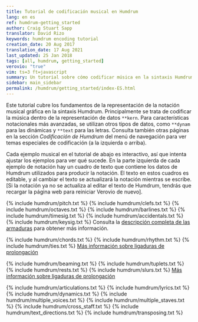 ```yaml
---
title: Tutorial de codificación musical en Humdrum
lang: en es
ref: humdrum-getting_started
author: Craig Stuart Sapp
translator: David Rizo
keywords: humdrum encoding tutorial
creation_date: 20 Aug 2017
translation_date: 17 Aug 2021
last_updated: 25 Jan 2018
tags: [all, humdrum, getting_started]
verovio: "true"
vim: ts=3 ft=javascript
summary: Un tutorial sobre cómo codificar música en la sintaxis Humdrum para VHV.
sidebar: main_sidebar
permalink: /humdrum/getting_started/index-ES.html
---
```


Este tutorial cubre los fundamentos de la representación de la notación musical gráfica en la sintaxis Humdrum.  Principalmente se trata de codificar la música dentro de la representación de datos `**kern`. Para características notacionales más avanzadas, se utilizan otros tipos de datos, como `**dynam` para las dinámicas y `**text` para las letras.  Consulta también otras páginas en la sección *Codificación de Humdrum* del menú de navegación para ver temas especiales de codificación (a la izquierda o arriba).

Cada ejemplo musical en el tutorial de abajo es interactivo, así que intenta ajustar los ejemplos para ver qué sucede.  En la parte izquierda de cada ejemplo de notación hay un cuadro de texto que contiene los datos de Humdrum utilizados para producir la notación.  El texto en estos cuadros es editable, y al cambiar el texto se actualizará la notación mientras se escribe. [Si la notación ya no se actualiza al editar el texto de Humdrum, tendrás que recargar la página web para reiniciar Verovio de nuevo].

{% include humdrum/pitch.txt %}
{% include humdrum/clefs.txt %}
{% include humdrum/octaves.txt %}
{% include humdrum/barlines.txt %}
{% include humdrum/timesig.txt %}
{% include humdrum/accidentals.txt %}
{% include humdrum/keysig.txt %}
Consulta la [descripción completa de las armaduras](/humdrum/keysig/index.html) para obtener más información.

{% include humdrum/chords.txt %}
{% include humdrum/rhythm.txt %}
{% include humdrum/ties.txt %}
[Más información sobre ligaduras de prolongación](/humdrum/ties)

{% include humdrum/beaming.txt %}
{% include humdrum/tuplets.txt %}
{% include humdrum/rests.txt %}
{% include humdrum/slurs.txt %}
[Más información sobre ligaduras de prolongación](/humdrum/ties)

{% include humdrum/articulations.txt %}
{% include humdrum/lyrics.txt %}
{% include humdrum/dynamics.txt %}
{% include humdrum/multiple_voices.txt %}
{% include humdrum/multiple_staves.txt %}
{% include humdrum/cross_staff.txt %}
{% include humdrum/text_directions.txt %}
{% include humdrum/transposing.txt %}

